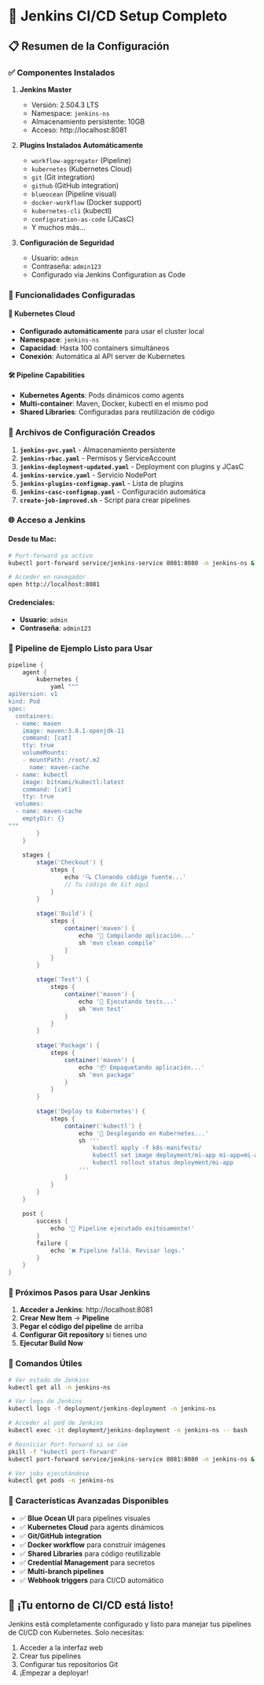 # 🚀 Jenkins CI/CD Setup Completo

## 📋 Resumen de la Configuración

### ✅ Componentes Instalados

1. **Jenkins Master**
   - Versión: 2.504.3 LTS
   - Namespace: `jenkins-ns`
   - Almacenamiento persistente: 10GB
   - Acceso: http://localhost:8081

2. **Plugins Instalados Automáticamente**
   - `workflow-aggregator` (Pipeline)
   - `kubernetes` (Kubernetes Cloud)
   - `git` (Git integration)
   - `github` (GitHub integration)
   - `blueocean` (Pipeline visual)
   - `docker-workflow` (Docker support)
   - `kubernetes-cli` (kubectl)
   - `configuration-as-code` (JCasC)
   - Y muchos más...

3. **Configuración de Seguridad**
   - Usuario: `admin`
   - Contraseña: `admin123`
   - Configurado via Jenkins Configuration as Code

### 🎯 Funcionalidades Configuradas

#### 🔧 Kubernetes Cloud
- **Configurado automáticamente** para usar el cluster local
- **Namespace**: `jenkins-ns`
- **Capacidad**: Hasta 100 containers simultáneos
- **Conexión**: Automática al API server de Kubernetes

#### 🛠️ Pipeline Capabilities
- **Kubernetes Agents**: Pods dinámicos como agents
- **Multi-container**: Maven, Docker, kubectl en el mismo pod
- **Shared Libraries**: Configuradas para reutilización de código

### 📁 Archivos de Configuración Creados

1. **`jenkins-pvc.yaml`** - Almacenamiento persistente
2. **`jenkins-rbac.yaml`** - Permisos y ServiceAccount
3. **`jenkins-deployment-updated.yaml`** - Deployment con plugins y JCasC
4. **`jenkins-service.yaml`** - Servicio NodePort
5. **`jenkins-plugins-configmap.yaml`** - Lista de plugins
6. **`jenkins-casc-configmap.yaml`** - Configuración automática
7. **`create-job-improved.sh`** - Script para crear pipelines

### 🌐 Acceso a Jenkins

#### Desde tu Mac:
```bash
# Port-forward ya activo
kubectl port-forward service/jenkins-service 8081:8080 -n jenkins-ns &

# Acceder en navegador
open http://localhost:8081
```

#### Credenciales:
- **Usuario**: `admin`
- **Contraseña**: `admin123`

### 🔄 Pipeline de Ejemplo Listo para Usar

```groovy
pipeline {
    agent {
        kubernetes {
            yaml """
apiVersion: v1
kind: Pod
spec:
  containers:
  - name: maven
    image: maven:3.8.1-openjdk-11
    command: [cat]
    tty: true
    volumeMounts:
    - mountPath: /root/.m2
      name: maven-cache
  - name: kubectl
    image: bitnami/kubectl:latest
    command: [cat]
    tty: true
  volumes:
  - name: maven-cache
    emptyDir: {}
"""
        }
    }
    
    stages {
        stage('Checkout') {
            steps {
                echo '🔍 Clonando código fuente...'
                // Tu código de Git aquí
            }
        }
        
        stage('Build') {
            steps {
                container('maven') {
                    echo '🔨 Compilando aplicación...'
                    sh 'mvn clean compile'
                }
            }
        }
        
        stage('Test') {
            steps {
                container('maven') {
                    echo '🧪 Ejecutando tests...'
                    sh 'mvn test'
                }
            }
        }
        
        stage('Package') {
            steps {
                container('maven') {
                    echo '📦 Empaquetando aplicación...'
                    sh 'mvn package'
                }
            }
        }
        
        stage('Deploy to Kubernetes') {
            steps {
                container('kubectl') {
                    echo '🚀 Desplegando en Kubernetes...'
                    sh '''
                        kubectl apply -f k8s-manifests/
                        kubectl set image deployment/mi-app mi-app=mi-app:${BUILD_NUMBER}
                        kubectl rollout status deployment/mi-app
                    '''
                }
            }
        }
    }
    
    post {
        success {
            echo '🎉 Pipeline ejecutado exitosamente!'
        }
        failure {
            echo '❌ Pipeline falló. Revisar logs.'
        }
    }
}
```

### 📝 Próximos Pasos para Usar Jenkins

1. **Acceder a Jenkins**: http://localhost:8081
2. **Crear New Item** → **Pipeline**
3. **Pegar el código del pipeline** de arriba
4. **Configurar Git repository** si tienes uno
5. **Ejecutar Build Now**

### 🔧 Comandos Útiles

```bash
# Ver estado de Jenkins
kubectl get all -n jenkins-ns

# Ver logs de Jenkins
kubectl logs -f deployment/jenkins-deployment -n jenkins-ns

# Acceder al pod de Jenkins
kubectl exec -it deployment/jenkins-deployment -n jenkins-ns -- bash

# Reiniciar Port-forward si se cae
pkill -f "kubectl port-forward"
kubectl port-forward service/jenkins-service 8081:8080 -n jenkins-ns &

# Ver jobs ejecutándose
kubectl get pods -n jenkins-ns
```

### 🎯 Características Avanzadas Disponibles

- ✅ **Blue Ocean UI** para pipelines visuales
- ✅ **Kubernetes Cloud** para agents dinámicos
- ✅ **Git/GitHub integration** 
- ✅ **Docker workflow** para construir imágenes
- ✅ **Shared Libraries** para código reutilizable
- ✅ **Credential Management** para secretos
- ✅ **Multi-branch pipelines**
- ✅ **Webhook triggers** para CI/CD automático

## 🎉 ¡Tu entorno de CI/CD está listo!

Jenkins está completamente configurado y listo para manejar tus pipelines de CI/CD con Kubernetes. Solo necesitas:

1. Acceder a la interfaz web
2. Crear tus pipelines
3. Configurar tus repositorios Git
4. ¡Empezar a deployar!
